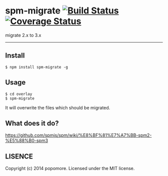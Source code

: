 # spm-migrate [![Build Status](https://travis-ci.org/popomore/spm-migrate.png?branch=master)](https://travis-ci.org/popomore/spm-migrate) [![Coverage Status](https://coveralls.io/repos/popomore/spm-migrate/badge.png?branch=master)](https://coveralls.io/r/popomore/spm-migrate?branch=master) 

migrate 2.x to 3.x

---

## Install

```
$ npm install spm-migrate -g
```

## Usage

```
$ cd overlay
$ spm-migrate
```

It will overwrite the files which should be migrated.

## What does it do?

https://github.com/spmjs/spm/wiki/%E8%BF%81%E7%A7%BB-spm2-%E5%88%B0-spm3

## LISENCE

Copyright (c) 2014 popomore. Licensed under the MIT license.
